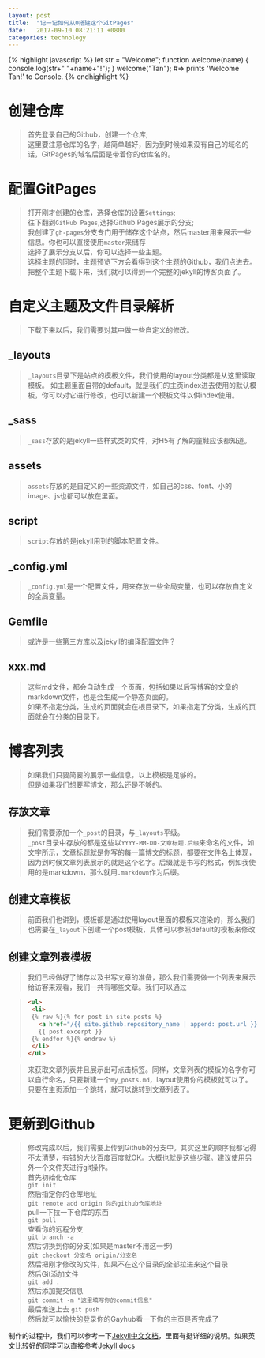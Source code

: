 ```yaml
---
layout: post
title:  "记一记如何从0搭建这个GitPages"
date:   2017-09-10 08:21:11 +0800
categories: technology
---
```

{% highlight javascript %}
let str = "Welcome";
function welcome(name)
{
	console.log(str+" "+name+"!");
}
welcome("Tan");
#=> prints 'Welcome Tan!' to Console.
{% endhighlight %}

# 创建仓库

>首先登录自己的Github，创建一个仓库;  
这里要注意仓库的名字，越简单越好，因为到时候如果没有自己的域名的话，GitPages的域名后面是带着你的仓库名的。  

# 配置GitPages

>打开刚才创建的仓库，选择仓库的设置`Settings`;  
往下翻到`GitHub Pages`,选择Github Pages展示的分支;  
我创建了`gh-pages`分支专门用于储存这个站点，然后master用来展示一些信息。你也可以直接使用`master`来储存  
选择了展示分支以后，你可以选择一些主题。  
选择主题的同时，主题预览下方会看得到这个主题的Github，我们点进去。  
把整个主题下载下来，我们就可以得到一个完整的jekyll的博客页面了。

# 自定义主题及文件目录解析

>下载下来以后，我们需要对其中做一些自定义的修改。  
## _layouts
>`_layouts`目录下是站点的模板文件，我们使用的layout分类都是从这里读取模板。  如主题里面自带的default，就是我们的主页index进去使用的默认模板，你可以对它进行修改，也可以新建一个模板文件以供index使用。  
## _sass
>`_sass`存放的是jekyll一些样式类的文件，对H5有了解的童鞋应该都知道。  
## assets
>`assets`存放的是自定义的一些资源文件，如自己的css、font、小的image、js也都可以放在里面。  
## script
>`script`存放的是jekyll用到的脚本配置文件。
## _config.yml 
>`_config.yml`是一个配置文件，用来存放一些全局变量，也可以存放自定义的全局变量。  
## Gemfile
>或许是一些第三方库以及jekyll的编译配置文件？
## xxx.md
>这些md文件，都会自动生成一个页面，包括如果以后写博客的文章的markdown文件，也是会生成一个静态页面的。  
>如果不指定分类，生成的页面就会在根目录下，如果指定了分类，生成的页面就会在分类的目录下。

# 博客列表

>如果我们只要简要的展示一些信息，以上模板是足够的。  
但是如果我们想要写博文，那么还是不够的。  
## 存放文章
>我们需要添加一个`_post`的目录，与`_layouts`平级。  
`_post`目录中存放的都是这些以`YYYY-MM-DD-文章标题.后缀`来命名的文件，如文字所示，文章标题就是你写的每一篇博文的标题，都要在文件名上体现，因为到时候文章列表展示的就是这个名字。后缀就是书写的格式，例如我使用的是markdown，那么就用`.markdown`作为后缀。  
## 创建文章模板
>前面我们也讲到，模板都是通过使用layout里面的模板来渲染的，那么我们也需要在`_layout`下创建一个post模板，具体可以参照default的模板来修改
## 创建文章列表模板
>我们已经做好了储存以及书写文章的准备，那么我们需要做一个列表来展示给访客来观看，我们一共有哪些文章。我们可以通过

>```html
><ul>
>  <li>
>  {% raw %}{% for post in site.posts %}
>    <a href="/{{ site.github.repository_name | append: post.url }}">{{ post.title }}</a>
>    {{ post.excerpt }}
>  {% endfor %}{% endraw %}
>  </li>
></ul>
>```

>来获取文章列表并且展示出可点击标签。同样，文章列表的模板的名字你可以自行命名，只要新建一个`my_posts.md`，layout使用你的模板就可以了。只要在主页添加一个跳转，就可以跳转到文章列表了。  

# 更新到Github
>修改完成以后，我们需要上传到Github的分支中。其实这里的顺序我都记得不太清楚，有错的大伙百度百度就OK。大概也就是这些步骤。建议使用另外一个文件夹进行git操作。  
>首先初始化仓库  
>```git init```  
>然后指定你的仓库地址  
>```git remote add origin 你的github仓库地址```  
>pull一下拉一下仓库的东西  
>```git pull```  
>查看你的远程分支  
>```git branch -a```  
>然后切换到你的分支(如果是master不用这一步)  
>```git checkout 分支名 origin/分支名```  
>然后把刚才修改的文件，如果不在这个目录的全部拉进来这个目录  
>然后Git添加文件  
>```git add .```  
>然后添加提交信息  
>```git commit -m "这里填写你的commit信息"```  
>最后推送上去
>```git push```  
然后就可以愉快的登录你的Gayhub看一下你的主页是否完成了

制作的过程中，我们可以参考一下[Jekyll中文文档][jekyllcn-docs]，里面有挺详细的说明。如果英文比较好的同学可以直接参考[Jekyll docs][jekyll-docs]

[jekyll-docs]: https://jekyllrb.com/docs/home
[jekyllcn-docs]: http://jekyll.com.cn/